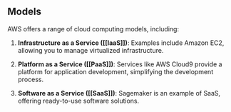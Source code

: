 ## Models

AWS offers a range of cloud computing models, including:

1. **Infrastructure as a Service ([[IaaS]])**: Examples include Amazon EC2, allowing you to manage virtualized infrastructure.

3. **Platform as a Service ([[PaaS]])**: Services like AWS Cloud9 provide a platform for application development, simplifying the development process.

4. **Software as a Service ([[SaaS]])**: Sagemaker is an example of SaaS, offering ready-to-use software solutions.
